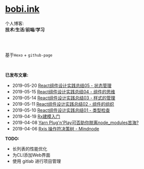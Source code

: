 # [bobi.ink](https://bobi.ink)

个人博客: <br/>
**技术**/**生活**/**前端**/**学习**

<br/>
<br/>

基于`Hexo` + `github-page`

<br/>

**已发布文章:**

- 2019-05-20 [React组件设计实践总结05 - 状态管理](https://bobi.ink/2019/05/20/react-component-design-05/)
- 2019-05-15 [React组件设计实践总结04 - 组件的思维](https://bobi.ink/2019/05/15/react-component-design-04/)
- 2019-05-14 [React组件设计实践总结03 - 样式的管理](https://bobi.ink/2019/05/14/react-component-design-03/)
- 2019-05-11 [React组件设计实践总结02 - 组件的组织](https://bobi.ink/2019/05/11/react-component-design-02/)
- 2019-05-10 [React组件设计实践总结01 - 类型检查](https://bobi.ink/2019/05/10/react-component-design-01/)
- 2019-04-19 [Rx建模入门](https://bobi.ink/2019/04/19/rxjs-by-example/)
- 2019-04-08 [Yarn Plug'n'Play可否助你脱离node_modules苦海?](https://bobi.ink/2019/04/08/plug-n-play/)
- 2019-04-06 [Rxjs 操作符决策树 - Mindnode](https://bobi.ink/2019/04/06/rx-operations/)

**TODO:**

- 长列表的性能优化
- 为CLI添加Web界面
- 使用 gitlab 进行项目管理
